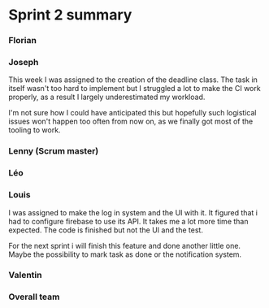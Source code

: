 Sprint 2 summary
================

### Florian

### Joseph

This week I was assigned to the creation of the deadline class.
The task in itself wasn't too hard to implement but I struggled a lot to make the CI work  properly,
as a result I largely underestimated my workload.

I'm not sure how I could have anticipated this but hopefully such logistical issues won't happen too
often from now on, as we finally got most of the tooling to work.

### Lenny (Scrum master)

### Léo

### Louis

I was assigned to make the log in system and the UI with it. 
It figured that i had to configure firebase to use its API.
It takes me a lot more time than expected. The code is finished but not the UI and the test.

For the next sprint i will finish this feature and done another little one. Maybe the possibility to
mark task as done or the notification system.
### Valentin

### Overall team